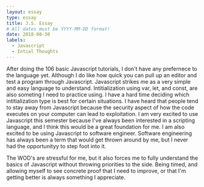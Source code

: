 ```yaml
---
layout: essay
type: essay
title: J.S. Essay
# All dates must be YYYY-MM-DD format!
date: 2018-08-30
labels:
  - Javascript
  - Intial Thoughts
---
```



After doing the 106 basic Javascript tutorials, I don't have any prefernece to the language yet. Although I do like how quick you can pull up an editor and test a program through Javascript. Javascript strikes me as a very simple and easy language to understand. Intitialization using var, let, and const, are also someting I need to practice using. I have a hard time deciding which intitialization type is best for certain situations. I have heard that people tend to stay away from Javascript because the security aspect of how the code executes on your computer can lead to exploitation. I am very excited to use Javascript this semester because I've always been interested in a scripting language, and I think this would be a great foundation for me. I am also excited to be using Javascript to software engineer. Software engineering has always been a term that would get thrown around by me, but I never had the opportunityy to step foot into it.

The WOD's are stressful for me, but it also forces me to fully understand the basics of Javascript without throwing priorities to the side. Being timed, and allowing myself to see concrete proof that I need to improve, or that I'm getting better is always something I appreciate.
